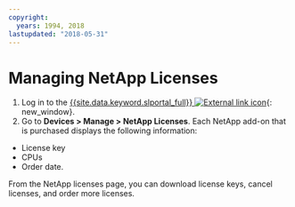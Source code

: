 ```yaml
---
copyright:
  years: 1994, 2018
lastupdated: "2018-05-31"
---
```


# Managing NetApp Licenses

1. Log in to the [{{site.data.keyword.slportal_full}} ![External link icon](../../icons/launch-glyph.svg "External link icon")](https://control.softlayer.com/){: new_window}.
2. Go to **Devices > Manage > NetApp Licenses**. Each NetApp add-on that is purchased displays the following information:
  * License key
  * CPUs
  * Order date.

From the NetApp licenses page, you can download license keys, cancel licenses, and order more licenses.
